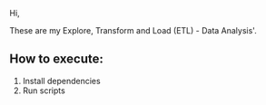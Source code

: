 Hi,

These are my Explore, Transform and Load (ETL) - Data Analysis'.

## How to execute:

1. Install dependencies
2. Run scripts
